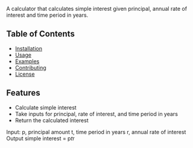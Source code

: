A calculator that calculates simple interest given principal, annual rate of interest and time period in years.

## Table of Contents
- [Installation](#installation)
- [Usage](#usage)
- [Examples](#examples)
- [Contributing](#contributing)
- [License](#license)

## Features
- Calculate simple interest
- Take inputs for principal, rate of interest, and time period in years
- Return the calculated interest

Input:
   p, principal amount
   t, time period in years
   r, annual rate of interest
Output
   simple interest = p*t*r
   
